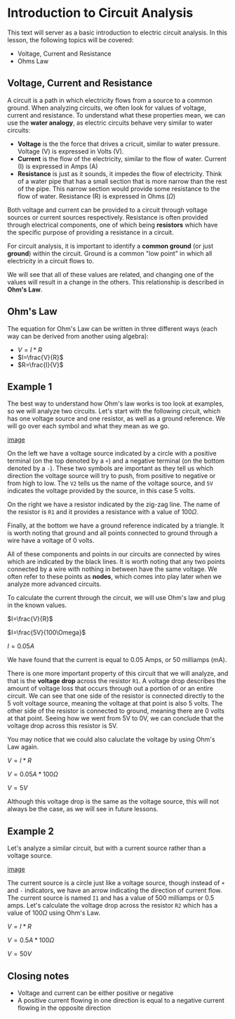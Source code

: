 # Introduction to Circuit Analysis

This text will server as a basic introduction to electric circuit analysis. In this lesson, the following topics will be covered:

* Voltage, Current and Resistance
* Ohms Law

## Voltage, Current and Resistance
A circuit is a path in which electricity flows from a source to a common ground. When analyzing circuits, we often look for values of voltage, current and resistance. To understand what these properties mean, we can use the **water analogy**, as electric circuits behave very similar to water circuits:

* **Voltage** is the the force that drives a cricuit, similar to water pressure. Voltage (V) is expressed in Volts (V).
* **Current** is the flow of the electricity, similar to the flow of water. Current (I) is expressed in Amps (A)
* **Resistance** is just as it sounds, it impedes the flow of electricity. Think of a water pipe that has a small section that is more narrow than the rest of the pipe. This narrow section would provide some resistance to the flow of water. Resistance (R) is expressed in Ohms ($\Omega$)

Both voltage and current can be provided to a circuit through voltage sources or current sources respectively. Resistance is often provided through electrical components, one of which being **resistors** which have the specific purpose of providing a resistance in a circuit.

For circuit analysis, it is important to identify a **common ground** (or just **ground**) within the circuit. Ground is a common "low point" in which all electricity in a circuit flows to.

We will see that all of these values are related, and changing one of the values will result in a change in the others. This relationship is described in **Ohm's Law**.

## Ohm's Law
The equation for Ohm's Law can be written in three different ways (each way can be derived from another using algebra):

* $V=I*R$
* $I=\frac{V}{R}$
* $R=\frac{I}{V}$

## Example 1

The best way to understand how Ohm's law works is too look at examples, so we will analyze two circuits. Let's start with the following circuit, which has one voltage source and one resistor, as well as a ground reference. We will go over each symbol and what they mean as we go.

[image](../../images/cicuitsI/001.png)

On the left we have a voltage source indicated by a circle with a positive terminal (on the top denoted by a `+`) and a negative terminal (on the bottom denoted by a `-`). These two symbols are important as they tell us which direction the voltage source will try to push, from positive to negative or from high to low. The `V2` tells us the name of the voltage source, and `5V` indicates the voltage provided by the source, in this case 5 volts.

On the right we have a resistor indicated by the zig-zag line. The name of the resistor is `R1` and it provides a resistance with a value of 100$\Omega$.

Finally, at the bottom we have a ground reference indicated by a triangle. It is worth noting that ground and all points connected to ground through a wire have a voltage of 0 volts.

All of these components and points in our circuits are connected by wires which are indicated by the black lines. It is worth noting that any two points connected by a wire with nothing in between have the same voltage. We often refer to these points as **nodes**, which comes into play later when we analyze more advanced circuits.

To calculate the current through the circuit, we will use Ohm's law and plug in the known values.

$I=\frac{V}{R}$

$I=\frac{5V}{100\Omega}$

$I=0.05A$

We have found that the current is equal to 0.05 Amps, or 50 milliamps (mA).

There is one more important property of this circuit that we will analyze, and that is the **voltage drop** across the resistor `R1`. A voltage drop describes the amount of voltage loss that occurs through out a portion of or an entire circuit. We can see that one side of the resistor is connected directly to the 5 volt voltage source, meaning the voltage at that point is also 5 volts. The other side of the resistor is connected to ground, meaning there are 0 volts at that point. Seeing how we went from 5V to 0V, we can conclude that the voltage drop across this resistor is 5V.

You may notice that we could also caluclate the voltage by using Ohm's Law again.

$V={I}*{R}$

$V={0.05A}*{100\Omega}$

$V=5V$

Although this voltage drop is the same as the voltage source, this will not always be the case, as we will see in future lessons.

## Example 2

Let's analyze a similar circuit, but with a current source rather than a voltage source.

[image](../../images/cicuitsI/002.png)

The current source is a circle just like a voltage source, though instead of `+` and `-` indicators, we have an arrow indicating the direction of current flow. The current source is named `I1` and has a value of 500 milliamps or 0.5 amps. Let's calculate the voltage drop across the resistor `R2` which has a value of 100$\Omega$ using Ohm's Law.

$V=I*R$

$V=0.5A*100\Omega$

$V=50V$

## Closing notes

* Voltage and current can be either positive or negative
* A positive current flowing in one direction is equal to a negative current flowing in the opposite direction